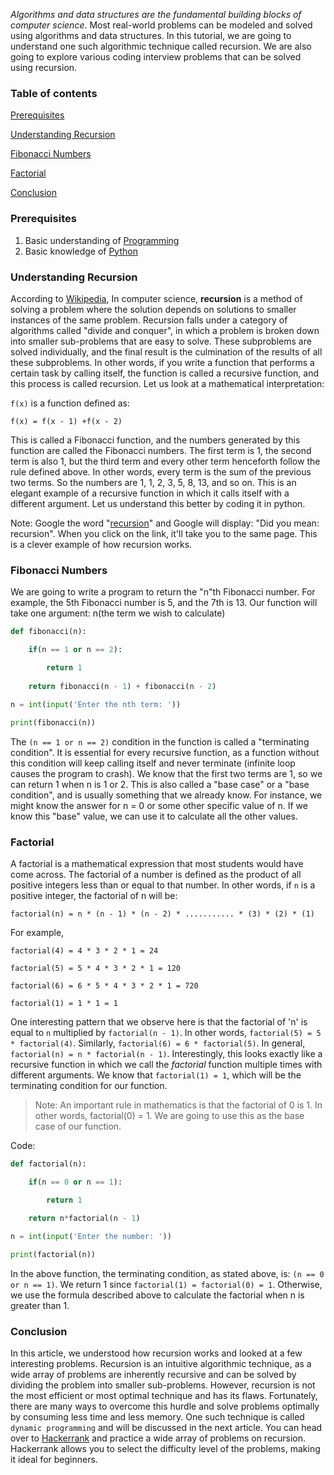 
*Algorithms and data structures are the fundamental building blocks of computer science*. Most real-world problems can be modeled and solved using algorithms and data structures. In this tutorial, we are going to understand one such algorithmic technique called recursion. We are also going to explore various coding interview problems that can be solved using recursion.
  
### Table of contents
[Prerequisites](#prerequisites)

[Understanding Recursion](#understanding-recursion)

[Fibonacci Numbers](#fibonacci-numbers)

[Factorial](#factorial)

[Conclusion](#conclusion)
  
### Prerequisites
1.  Basic understanding of [Programming](https://www.tutorialspoint.com/computer_programming/computer_programming_basics.htm)
2.  Basic knowledge of [Python](https://www.python.org/about/gettingstarted/)
  
### Understanding Recursion
According to [Wikipedia](https://en.wikipedia.org/wiki/Recursion_(computer_science)), In computer science, **recursion** is a method of solving a problem where the solution depends on solutions to smaller instances of the same problem. Recursion falls under a category of algorithms called "divide and conquer", in which a problem is broken down into smaller sub-problems that are easy to solve. These subproblems are solved individually, and the final result is the culmination of the results of all these subproblems. In other words, if you write a function that performs a certain task by calling itself, the function is called a recursive function, and this process is called recursion. Let us look at a mathematical interpretation:

`f(x)` is a function defined as:

`f(x) = f(x - 1) +f(x - 2)`

This is called a Fibonacci function, and the numbers generated by this function are called the Fibonacci numbers. The first term is 1, the second term is also 1, but the third term and every other term henceforth follow the rule defined above. In other words, every term is the sum of the previous two terms. So the numbers are 1, 1, 2, 3, 5, 8, 13, and so on. This is an elegant example of a recursive function in which it calls itself with a different argument. Let us understand this better by coding it in python.

Note: Google the word "[recursion](https://www.google.com/search?q=recursion)" and Google will display: "Did you mean: recursion". When you click on the link, it'll take you to the same page. This is a clever example of how recursion works.

### Fibonacci Numbers
We are going to write a program to return the "n"th Fibonacci number. For example, the 5th Fibonacci number is 5, and the 7th is 13. Our function will take one argument: n(the term we wish to calculate)

```py
def fibonacci(n):

	if(n == 1 or n == 2):

		return 1
	  
	return fibonacci(n - 1) + fibonacci(n - 2)
  
n = int(input('Enter the nth term: '))

print(fibonacci(n))
```

The `(n == 1 or n == 2)` condition in the function is called a "terminating condition". It is essential for every recursive function, as a function without this condition will keep calling itself and never terminate (infinite loop causes the program to crash). We know that the first two terms are 1, so we can return 1 when n is 1 or 2. This is also called a "base case" or a "base condition", and is usually something that we already know. For instance, we might know the answer for n = 0 or some other specific value of n. If we know this "base" value, we can use it to calculate all the other values.
 
### Factorial
A factorial is a mathematical expression that most students would have come across. The factorial of a number is defined as the product of all positive integers less than or equal to that number. In other words, if `n` is a positive integer, the factorial of n will be:  

`factorial(n) = n * (n - 1) * (n - 2) * ........... * (3) * (2) * (1)`
  
For example,

`factorial(4) = 4 * 3 * 2 * 1 = 24`

`factorial(5) = 5 * 4 * 3 * 2 * 1 = 120`

`factorial(6) = 6 * 5 * 4 * 3 * 2 * 1 = 720`

`factorial(1) = 1 * 1 = 1`

One interesting pattern that we observe here is that the factorial of 'n' is equal to `n` multiplied by `factorial(n - 1)`. In other words, `factorial(5) = 5 * factorial(4)`. Similarly, `factorial(6) = 6 * factorial(5)`. In general, `factorial(n) = n * factorial(n - 1)`. Interestingly, this looks exactly like a recursive function in which we call the *factorial* function multiple times with different arguments. We know that `factorial(1) = 1`, which will be the terminating condition for our function.

> Note: An important rule in mathematics is that the factorial of 0 is 1. In other words, factorial(0) = 1. We are going to use this as the base case of our function.

Code:

```py
def factorial(n):

	if(n == 0 or n == 1):

		return 1

	return n*factorial(n - 1)

n = int(input('Enter the number: '))

print(factorial(n))
```

In the above function, the terminating condition, as stated above, is: `(n == 0 or n == 1)`. We return 1 since `factorial(1) = factorial(0) = 1`. Otherwise, we use the formula described above to calculate the factorial when n is greater than 1.

### Conclusion
In this article, we understood how recursion works and looked at a few interesting problems. Recursion is an intuitive algorithmic technique, as a wide array of problems are inherently recursive and can be solved by dividing the problem into smaller sub-problems. However, recursion is not the most efficient or most optimal technique and has its flaws. Fortunately, there are many ways to overcome this hurdle and solve problems optimally by consuming less time and less memory. One such technique is called `dynamic programming` and will be discussed in the next article. You can head over to [Hackerrank](https://www.hackerrank.com) and practice a wide array of problems on recursion. Hackerrank allows you to select the difficulty level of the problems, making it ideal for beginners.
